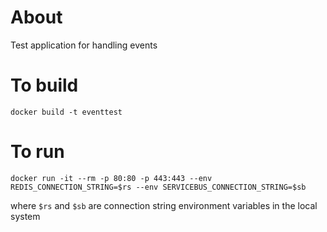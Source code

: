 # About
Test application for handling events

# To build
```
docker build -t eventtest
```

# To run
```
docker run -it --rm -p 80:80 -p 443:443 --env REDIS_CONNECTION_STRING=$rs --env SERVICEBUS_CONNECTION_STRING=$sb
```
where `$rs` and `$sb` are connection string environment variables in the local system